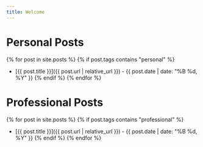 ```yaml
---
title: Welcome
---
```


# Personal Posts
{% for post in site.posts %}
{% if post.tags contains "personal" %}
- [{{ post.title }}]({{ post.url | relative_url }}) - {{ post.date | date: "%B %d, %Y" }}
{% endif %}
{% endfor %}

# Professional Posts
{% for post in site.posts %}
{% if post.tags contains "professional" %}
- [{{ post.title }}]({{ post.url | relative_url }}) - {{ post.date | date: "%B %d, %Y" }}
{% endif %}
{% endfor %}
